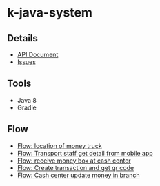 # k-java-system

## Details
* [API Document](https://github.com/NoppohnSup/k-java-system/wiki/API-Document)
* [Issues](https://github.com/NoppohnSup/k-java-system/projects/1)

## Tools
- Java 8
- Gradle

## Flow
* [Flow: location of money truck](https://github.com/NoppohnSup/k-java-system/wiki/Flow:-location-of-money-truck)
* [Flow: Transport staff get detail from mobile app](https://github.com/NoppohnSup/k-java-system/wiki/Flow:-Transport-staff-get-detail-from-mobile-app)
* [Flow: receive money box at cash center](https://github.com/NoppohnSup/k-java-system/wiki/Flow:-Transport-staff-get-detail-from-mobile-app)
* [Flow: Create transaction and get qr code](https://github.com/NoppohnSup/k-java-system/wiki/Flow:-Create-transaction-and-get-qr-code)
* [Flow: Cash center update money in branch](https://github.com/NoppohnSup/k-java-system/wiki/Flow:-Cash-center-update-money-in-branch)

